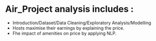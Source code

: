 # Air_Project analysis includes : 
- Introduction/Dataset/Data Cleaning/Exploratory Analysis/Modelling
- Hosts maximise their earnings by explaining the price. 
- Fhe impact of amenities on price by applying NLP.
